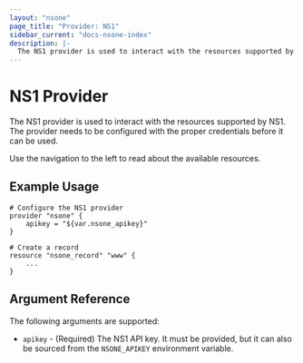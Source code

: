 ```yaml
---
layout: "nsone"
page_title: "Provider: NS1"
sidebar_current: "docs-nsone-index"
description: |-
  The NS1 provider is used to interact with the resources supported by NS1. The provider needs to be configured with the proper credentials before it can be used.
---
```


# NS1 Provider

The NS1 provider is used to interact with the
resources supported by NS1. The provider needs to be configured
with the proper credentials before it can be used.

Use the navigation to the left to read about the available resources.

## Example Usage

```
# Configure the NS1 provider
provider "nsone" {
    apikey = "${var.nsone_apikey}"
}

# Create a record
resource "nsone_record" "www" {
    ...
}
```

## Argument Reference

The following arguments are supported:

* `apikey` - (Required) The NS1 API key. It must be provided, but it can also be sourced from the `NSONE_APIKEY` environment variable.

